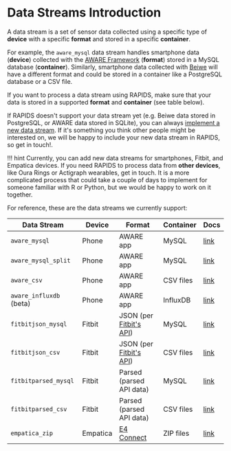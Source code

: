 # Data Streams Introduction

A data stream is a set of sensor data collected using a specific type of **device** with a specific **format** and stored in a specific **container**.

For example, the `aware_mysql` data stream handles smartphone data (**device**) collected with the [AWARE Framework](https://awareframework.com/) (**format**) stored in a MySQL database (**container**). Similarly, smartphone data collected with [Beiwe](https://www.beiwe.org/) will have a different format and could be stored in a container like a PostgreSQL database or a CSV file.

If you want to process a data stream using RAPIDS, make sure that your data is stored in a supported **format** and **container** (see table below). 

If RAPIDS doesn't support your data stream yet (e.g. Beiwe data stored in PostgreSQL, or AWARE data stored in SQLite), you can always [implement a new data stream](../add-new-data-streams). If it's something you think other people might be interested on, we will be happy to include your new data stream in RAPIDS, so get in touch!.

!!! hint
    Currently, you can add new data streams for smartphones, Fitbit, and Empatica devices. If you need RAPIDS to process data from **other devices**, like Oura Rings or Actigraph wearables, get in touch. It is a more complicated process that could take a couple of days to implement for someone familiar with R or Python, but we would be happy to work on it together.

For reference, these are the data streams we currently support: 

| Data Stream | Device | Format | Container | Docs
|--|--|--|--|--|
| `aware_mysql`| Phone | AWARE app | MySQL | [link](../aware-mysql)
| `aware_mysql_split`| Phone | AWARE app | MySQL | [link](../aware-mysql-split)
| `aware_csv`| Phone | AWARE app | CSV files | [link](../aware-csv)
| `aware_influxdb` (beta)| Phone | AWARE app | InfluxDB | [link](../aware-influxdb)
| `fitbitjson_mysql`| Fitbit | JSON (per [Fitbit's API](https://dev.fitbit.com/build/reference/web-api/)) | MySQL | [link](../fitbitjson-mysql)
| `fitbitjson_csv`| Fitbit | JSON (per [Fitbit's API](https://dev.fitbit.com/build/reference/web-api/)) | CSV files | [link](../fitbitjson-csv)
| `fitbitparsed_mysql`| Fitbit | Parsed (parsed API data) | MySQL | [link](../fitbitparsed-mysql)
| `fitbitparsed_csv`| Fitbit | Parsed (parsed API data)  | CSV files | [link](../fitbitparsed-csv)
| `empatica_zip`| Empatica | [E4 Connect](https://support.empatica.com/hc/en-us/articles/201608896-Data-export-and-formatting-from-E4-connect-) | ZIP files | [link](../empatica-zip)
